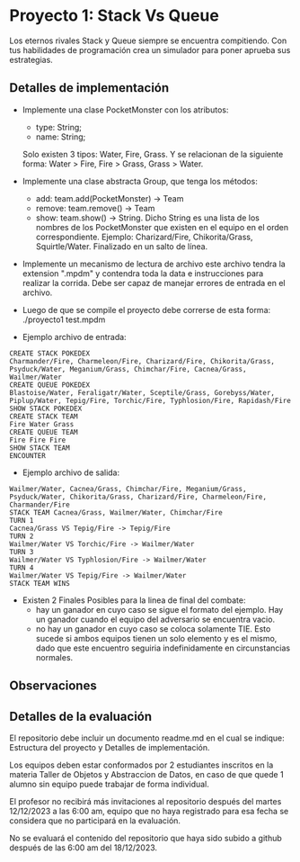 # Proyecto 1: Stack Vs Queue
Los eternos rivales Stack y Queue siempre se encuentra compitiendo. Con tus habilidades de programación crea un simulador para poner aprueba sus estrategias.

## Detalles de implementación
- Implemente una clase PocketMonster con los atributos:
    - type: String;
    - name: String;

    Solo existen 3 tipos: Water, Fire, Grass. Y se relacionan de la siguiente forma: Water > Fire, Fire > Grass, Grass > Water.

- Implemente una clase abstracta Group, que tenga los métodos: 
    - add: team.add(PocketMonster) -> Team
    - remove: team.remove() -> Team
    - show: team.show() -> String. Dicho String es una lista de los nombres de los PocketMonster que existen en el equipo en el orden correspondiente. Ejemplo: Charizard/Fire, Chikorita/Grass, Squirtle/Water. Finalizado en un salto de línea.

- Implemente un mecanismo de lectura de archivo este archivo tendra la extension ".mpdm" y contendra toda la data e instrucciones para realizar la corrida. Debe ser capaz de manejar errores de entrada en el archivo.

- Luego de que se compile el proyecto debe correrse de esta forma: ./proyecto1 test.mpdm

- Ejemplo archivo de entrada:
```
CREATE STACK POKEDEX
Charmander/Fire, Charmeleon/Fire, Charizard/Fire, Chikorita/Grass, Psyduck/Water, Meganium/Grass, Chimchar/Fire, Cacnea/Grass, Wailmer/Water
CREATE QUEUE POKEDEX
Blastoise/Water, Feraligatr/Water, Sceptile/Grass, Gorebyss/Water, Piplup/Water, Tepig/Fire, Torchic/Fire, Typhlosion/Fire, Rapidash/Fire
SHOW STACK POKEDEX
CREATE STACK TEAM
Fire Water Grass
CREATE QUEUE TEAM
Fire Fire Fire
SHOW STACK TEAM
ENCOUNTER
```

- Ejemplo archivo de salida:
```
Wailmer/Water, Cacnea/Grass, Chimchar/Fire, Meganium/Grass, Psyduck/Water, Chikorita/Grass, Charizard/Fire, Charmeleon/Fire, Charmander/Fire
STACK TEAM Cacnea/Grass, Wailmer/Water, Chimchar/Fire
TURN 1
Cacnea/Grass VS Tepig/Fire -> Tepig/Fire
TURN 2
Wailmer/Water VS Torchic/Fire -> Wailmer/Water
TURN 3
Wailmer/Water VS Typhlosion/Fire -> Wailmer/Water
TURN 4
Wailmer/Water VS Tepig/Fire -> Wailmer/Water
STACK TEAM WINS
```

- Existen 2 Finales Posibles para la linea de final del combate:
    - hay un ganador en cuyo caso se sigue el formato del ejemplo. Hay un ganador cuando el equipo del adversario se encuentra vacio.
    - no hay un ganador en cuyo caso se coloca solamente TIE. Esto sucede si ambos equipos tienen un solo elemento y es el mismo, dado que este encuentro seguiria indefinidamente en circunstancias normales. 

## Observaciones


## Detalles de la evaluación

El repositorio debe incluir un documento readme.md en el cual se indique: Estructura del proyecto y Detalles de implementación.

Los equipos deben estar conformados por 2 estudiantes inscritos en la materia Taller de Objetos y Abstraccion de Datos, en caso de que quede 1 alumno sin equipo puede trabajar de forma individual.

El profesor no recibirá más invitaciones al repositorio después del martes 12/12/2023 a las 6:00 am, equipo que no haya registrado para esa fecha se considera que no participará en la evaluación.

No se evaluará el contenido del repositorio que haya sido subido a github después de las 6:00 am del 18/12/2023.